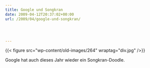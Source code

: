 ```yaml
---
title: Google und Songkran
date: 2009-04-12T20:37:02+00:00
url: /2009/04/google-und-songkran/




---
```

{{< figure src="wp-content/old-images/264" wraptag="div.jpg" />}}

Google hat auch dieses Jahr wieder ein Songkran-Doodle.
